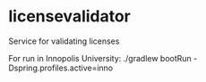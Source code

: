 # licensevalidator
Service for validating licenses

For run in Innopolis University: ./gradlew bootRun -Dspring.profiles.active=inno

